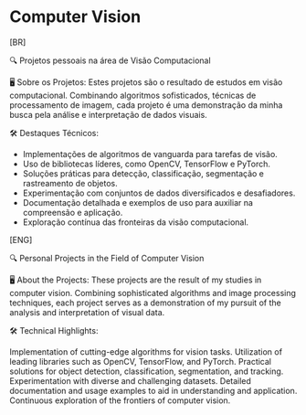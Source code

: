 # Computer Vision
[BR]

🔍 Projetos pessoais na área de Visão Computacional

🖥️ Sobre os Projetos:
Estes projetos são o resultado de estudos em visão computacional. Combinando algoritmos sofisticados, técnicas de processamento de imagem, cada projeto é uma demonstração da minha busca pela análise e interpretação de dados visuais.

🛠️ Destaques Técnicos:
- Implementações de algoritmos de vanguarda para tarefas de visão.
- Uso de bibliotecas líderes, como OpenCV, TensorFlow e PyTorch.
- Soluções práticas para detecção, classificação, segmentação e rastreamento de objetos.
- Experimentação com conjuntos de dados diversificados e desafiadores.
- Documentação detalhada e exemplos de uso para auxiliar na compreensão e aplicação.
- Exploração contínua das fronteiras da visão computacional.

[ENG]

🔍 Personal Projects in the Field of Computer Vision

🖥️ About the Projects: 
These projects are the result of my studies in computer vision. Combining sophisticated algorithms and image processing techniques, each project serves as a demonstration of my pursuit of the analysis and interpretation of visual data.

🛠️ Technical Highlights:

Implementation of cutting-edge algorithms for vision tasks.
Utilization of leading libraries such as OpenCV, TensorFlow, and PyTorch.
Practical solutions for object detection, classification, segmentation, and tracking.
Experimentation with diverse and challenging datasets.
Detailed documentation and usage examples to aid in understanding and application.
Continuous exploration of the frontiers of computer vision.
